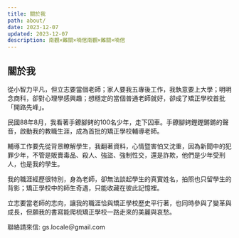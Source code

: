 ```yaml
---
title: 關於我
path: about/
date: 2023-12-07
updated: 2023-12-07
description: 南觀×難關×喃倌南觀×難關×喃倌
---
```


## 關於我

從小智力平凡，但立志要當個老師；家人要我五專後工作，我執意要上大學；明明念商科，卻對心理學感興趣；想穩定的當個普通老師就好，卻成了矯正學校首批「開路先峰」。

民國88年8月，我看著手鐐腳銬的100名少年，走下囚車。手鐐腳銬鏗鏗鏘鏘的聲音，啟動我的教職生涯，成為首批的矯正學校輔導老師。

輔導工作要先從背景瞭解學生，我翻著資料，心情暨害怕又沈重，因為新聞中的犯罪少年，不管是販賣毒品、殺人、強盜、強制性交，還是詐欺，他們是少年受刑人，也是我的學生。

我的職涯經歷很特別，身為老師，卻無法談起學生的真實姓名，拍照也只留學生的背影；矯正學校中的師生奇遇，只能收藏在彼此記憶裡。

立志要當老師的志向，讓我的職涯恰與矯正學校歷史平行著，也同時參與了變革與成長，但願我的書寫能爬梳矯正學校一路走來的美麗與哀愁。

聯絡請來信: gs.locale＠gmail.com

